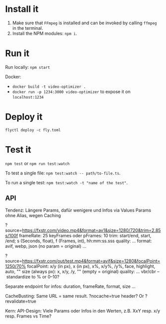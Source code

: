 # Install it

1. Make sure that `FFmpeg` is installed and can be invoked by calling `ffmpeg` in the terminal. 
2. Install the NPM modules: `npm i`.

# Run it

Run locally: `npm start`

Docker:
- `docker build -t video-optimizer .`
- `docker run -p 1234:3000 video-optimizer` to expose it on `localhost:1234`

# Deploy it

`flyctl deploy -c fly.toml`

# Test it

`npm test` or `npm run test:watch`

To test a single file: `npm test:watch -- path/to-file.ts`. 

To run a single test: `npm test:watch -t "name of the test"`.

## API
Tendenz: Längere Params, dafür wenigere und Infos via Values 
Params ohne Alias, wegen Caching

?source=https://fxstr.com/video.mp4&format=av1&size=1280/720&trim=2.85s/100f
frameRate: 25
keyFrames oder pFrames: 10
trim: start/end, start, /end; s (Seconds, float), f (Frames, int), hh:mm:ss.sss
quality: …
format: avif, webp, json (no param = original) …

?source=https://fxstr.com/out/test.mp4&format=avif&size=1280&focalPoint=1250/70%
focalPoint: x/y (in px), x (in px), x%, x/y%, /y%, face, highlight, auto, ""
size (always px): x, x/y, /y, "" (empty = original)
quality: … vbr/cbr – standardize to % or 0–10?

Separate endpoint for infos: duration, frameRate, format, size …


CacheBusting: Same URL = same result. ?nocache=true header? Or ?revalidate=true

Kern: API-Design: Viele Params oder Infos in den Werten, z.B. XxY resp. x/y resp. Frames vs Time?